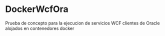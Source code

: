 # DockerWcfOra
Prueba de concepto para la ejecucion de servicios WCF clientes de Oracle alojados en contenedores docker

